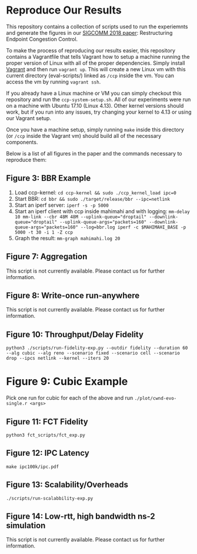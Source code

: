 Reproduce Our Results
=====================

This repository contains a collection of scripts used to run the experiemnts and generate the figures in
our [SIGCOMM 2018 paper](https://akshayn.xyz/res/ccp-sigcomm18.pdf): Restructuring Endpoint Congestion Control.

To make the process of reproducing our results easier, this repository contains
a Vagrantfile that tells Vagrant how to setup a machine running the proper
version of Linux with all of the proper dependencies. Simply install
[Vagrant](https://www.vagrantup.com) and then run `vagrant up`. This will
create a new Linux vm with this current directory (eval-scripts/) linked as `/ccp`
inside the vm. You can access the vm by running `vagrant ssh`.

If you already have a Linux machine or VM you can simply checkout this
repository and run the `ccp-system-setup.sh`. All of our experiments were run on
a machine with Ubuntu 17.10 (Linux 4.13). Other kernel versions should work, but
if you run into any issues, try changing your kernel to 4.13 or using our
Vagrant setup.

Once you have a machine setup, simply running `make` inside this directory (or `/ccp`
inside the Vagrant vm) should build all of the necessary components. 

Below is a list of all figures in the paper and the commands necessary to
reproduce them:

## Figure 3: BBR Example

1. Load ccp-kernel: `cd ccp-kernel && sudo ./ccp_kernel_load ipc=0`
2. Start BBR: `cd bbr && sudo ./target/release/bbr --ipc=netlink`
3. Start an iperf server: `iperf -s -p 5000`
4. Start an iperf client with ccp inside mahimahi and with logging:
`mm-delay 10 mm-link --cbr 48M 48M --uplink-queue="droptail" --downlink-queue="droptail" --uplink-queue-args="packets=160" --downlink-queue-args="packets=160" --log=bbr.log iperf -c $MAHIMAHI_BASE -p 5000 -t 30 -i 1 -Z ccp`
5. Graph the result: `mm-graph mahimahi.log 20`

## Figure 7: Aggregation

This script is not currently available. Please contact us for further information.

## Figure 8: Write-once run-anywhere

This script is not currently available. Please contact us for further information.

## Figure 10: Throughput/Delay Fidelity 

`python3 ./scripts/run-fidelity-exp.py --outdir fidelity --duration 60 --alg cubic --alg reno --scenario fixed --scenario cell --scenario drop --ipcs netlink --kernel --iters 20`

# Figure 9: Cubic Example

Pick one run for cubic for each of the above and run
`./plot/cwnd-evo-single.r <args>`

## Figure 11: FCT Fidelity

`python3 fct_scripts/fct_exp.py`

## Figure 12: IPC Latency

`make ipc100k/ipc.pdf` 

## Figure 13: Scalability/Overheads

`./scripts/run-scalabbility-exp.py`

## Figure 14: Low-rtt, high bandwidth ns-2 simulation

This script is not currently available. Please contact us for further information.
